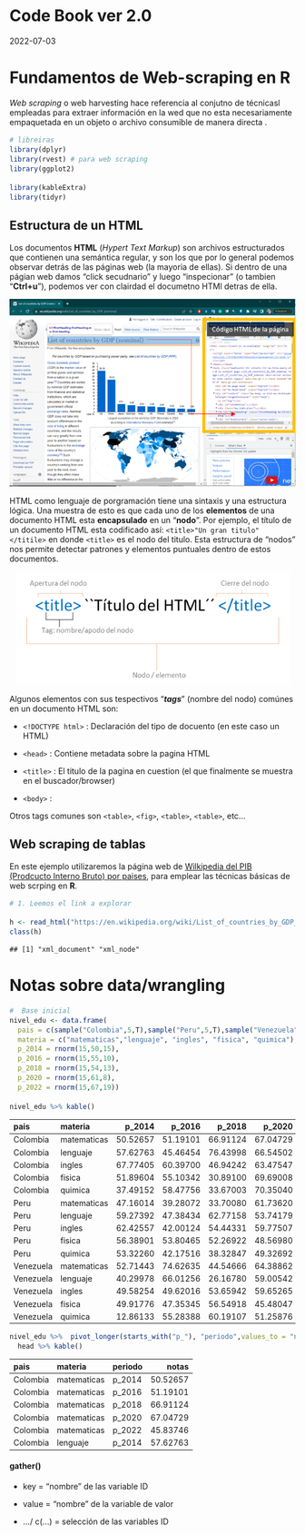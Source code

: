 Code Book ver 2.0
================
2022-07-03

# Fundamentos de Web-scraping en R

*Web scraping* o web harvesting hace referencia al conjutno de técnicasl
empleadas para extraer información en la wed que no esta necesariamente
empaquetada en un objeto o archivo consumible de manera directa .

``` r
# libreiras
library(dplyr)
library(rvest) # para web scraping
library(ggplot2)

library(kableExtra)
library(tidyr)
```

## Estructura de un HTML

Los documentos **HTML** (*Hypert Text Markup*) son archivos
estructurados que contienen una semántica regular, y son los que por lo
general podemos observar detrás de las páginas web (la mayoria de
ellas). Si dentro de una págian web damos “click secudnario” y luego
“inspecionar” (o tambien “**Ctrl+u**”), podemos ver con clairdad el
documetno HTMl detras de ella.

<p align="center">
<img src="00_Code_Book_2.0_files/figure-gfm/prueba.png" alt="Preuba" width="540"/>
</p>

HTML como lenguaje de porgramación tiene una sintaxis y una estructura
lógica. Una muestra de esto es que cada uno de los **elementos** de una
documento HTML esta **encapsulado** en un “**nodo**”. Por ejemplo, el
título de un documento HTML esta codificado así:
`<title>"Un gran titulo"</titile>` en donde `<title>` es el nodo del
titulo. Esta estructura de “nodos” nos permite detectar patrones y
elementos puntuales dentro de estos documentos.

<p align="center">
<img src="00_Code_Book_2.0_files/figure-gfm/prueba2.png" alt="estructura_html" width="484"/>
</p>

Algunos elementos con sus tespectivos “***tags***” (nombre del nodo)
comúnes en un documento HTML son:

-   `<!DOCTYPE html>` : Declaración del tipo de docuento (en este caso
    un HTML)

-   `<head>` : Contiene metadata sobre la pagina HTML

-   `<title>` : El titulo de la pagina en cuestion (el que finalmente se
    muestra en el buscador/browser)

-   `<body>` :

Otros tags comunes son `<table>`, `<fig>`, `<table>`, `<table>`, etc…

## Web scraping de tablas

En este ejemplo utilizaremos la página web de [Wilkipedia del PIB
(Prodcucto Interno Bruto) por
paises](https://en.wikipedia.org/wiki/List_of_countries_by_GDP_(nominal) "¡Haz click aqui!"),
para emplear las técnicas básicas de web scrping en **R**.

``` r
# 1. Leemos el link a explorar

h <- read_html("https://en.wikipedia.org/wiki/List_of_countries_by_GDP_(nominal)")
class(h)
```

    ## [1] "xml_document" "xml_node"

# Notas sobre data/wrangling

``` r
#  Base inicial
nivel_edu <- data.frame(
  pais = c(sample("Colombia",5,T),sample("Peru",5,T),sample("Venezuela",5,T)),
  materia = c("matematicas","lenguaje", "ingles", "fisica", "quimica"),
  p_2014 = rnorm(15,50,15),
  p_2016 = rnorm(15,55,10),
  p_2018 = rnorm(15,54,13),
  p_2020 = rnorm(15,61,8),
  p_2022 = rnorm(15,67,19))

nivel_edu %>% kable() 
```

<table>
<thead>
<tr>
<th style="text-align:left;">
pais
</th>
<th style="text-align:left;">
materia
</th>
<th style="text-align:right;">
p_2014
</th>
<th style="text-align:right;">
p_2016
</th>
<th style="text-align:right;">
p_2018
</th>
<th style="text-align:right;">
p_2020
</th>
<th style="text-align:right;">
p_2022
</th>
</tr>
</thead>
<tbody>
<tr>
<td style="text-align:left;">
Colombia
</td>
<td style="text-align:left;">
matematicas
</td>
<td style="text-align:right;">
50.52657
</td>
<td style="text-align:right;">
51.19101
</td>
<td style="text-align:right;">
66.91124
</td>
<td style="text-align:right;">
67.04729
</td>
<td style="text-align:right;">
45.83746
</td>
</tr>
<tr>
<td style="text-align:left;">
Colombia
</td>
<td style="text-align:left;">
lenguaje
</td>
<td style="text-align:right;">
57.62763
</td>
<td style="text-align:right;">
45.46454
</td>
<td style="text-align:right;">
76.43998
</td>
<td style="text-align:right;">
66.54502
</td>
<td style="text-align:right;">
65.45837
</td>
</tr>
<tr>
<td style="text-align:left;">
Colombia
</td>
<td style="text-align:left;">
ingles
</td>
<td style="text-align:right;">
67.77405
</td>
<td style="text-align:right;">
60.39700
</td>
<td style="text-align:right;">
46.94242
</td>
<td style="text-align:right;">
63.47547
</td>
<td style="text-align:right;">
46.24602
</td>
</tr>
<tr>
<td style="text-align:left;">
Colombia
</td>
<td style="text-align:left;">
fisica
</td>
<td style="text-align:right;">
51.89604
</td>
<td style="text-align:right;">
55.10342
</td>
<td style="text-align:right;">
30.89100
</td>
<td style="text-align:right;">
69.69008
</td>
<td style="text-align:right;">
104.10113
</td>
</tr>
<tr>
<td style="text-align:left;">
Colombia
</td>
<td style="text-align:left;">
quimica
</td>
<td style="text-align:right;">
37.49152
</td>
<td style="text-align:right;">
58.47756
</td>
<td style="text-align:right;">
33.67003
</td>
<td style="text-align:right;">
70.35040
</td>
<td style="text-align:right;">
29.47391
</td>
</tr>
<tr>
<td style="text-align:left;">
Peru
</td>
<td style="text-align:left;">
matematicas
</td>
<td style="text-align:right;">
47.16014
</td>
<td style="text-align:right;">
39.28072
</td>
<td style="text-align:right;">
33.70080
</td>
<td style="text-align:right;">
61.73620
</td>
<td style="text-align:right;">
89.63085
</td>
</tr>
<tr>
<td style="text-align:left;">
Peru
</td>
<td style="text-align:left;">
lenguaje
</td>
<td style="text-align:right;">
59.27392
</td>
<td style="text-align:right;">
47.38434
</td>
<td style="text-align:right;">
62.77158
</td>
<td style="text-align:right;">
53.74179
</td>
<td style="text-align:right;">
47.67555
</td>
</tr>
<tr>
<td style="text-align:left;">
Peru
</td>
<td style="text-align:left;">
ingles
</td>
<td style="text-align:right;">
62.42557
</td>
<td style="text-align:right;">
42.00124
</td>
<td style="text-align:right;">
54.44331
</td>
<td style="text-align:right;">
59.77507
</td>
<td style="text-align:right;">
67.88324
</td>
</tr>
<tr>
<td style="text-align:left;">
Peru
</td>
<td style="text-align:left;">
fisica
</td>
<td style="text-align:right;">
56.38901
</td>
<td style="text-align:right;">
53.80465
</td>
<td style="text-align:right;">
52.26922
</td>
<td style="text-align:right;">
48.56980
</td>
<td style="text-align:right;">
49.15695
</td>
</tr>
<tr>
<td style="text-align:left;">
Peru
</td>
<td style="text-align:left;">
quimica
</td>
<td style="text-align:right;">
53.32260
</td>
<td style="text-align:right;">
42.17516
</td>
<td style="text-align:right;">
38.32847
</td>
<td style="text-align:right;">
49.32692
</td>
<td style="text-align:right;">
97.47849
</td>
</tr>
<tr>
<td style="text-align:left;">
Venezuela
</td>
<td style="text-align:left;">
matematicas
</td>
<td style="text-align:right;">
52.71443
</td>
<td style="text-align:right;">
74.62635
</td>
<td style="text-align:right;">
44.54666
</td>
<td style="text-align:right;">
64.38862
</td>
<td style="text-align:right;">
26.41973
</td>
</tr>
<tr>
<td style="text-align:left;">
Venezuela
</td>
<td style="text-align:left;">
lenguaje
</td>
<td style="text-align:right;">
40.29978
</td>
<td style="text-align:right;">
66.01256
</td>
<td style="text-align:right;">
26.16780
</td>
<td style="text-align:right;">
59.00542
</td>
<td style="text-align:right;">
25.65606
</td>
</tr>
<tr>
<td style="text-align:left;">
Venezuela
</td>
<td style="text-align:left;">
ingles
</td>
<td style="text-align:right;">
49.58254
</td>
<td style="text-align:right;">
49.62016
</td>
<td style="text-align:right;">
53.65942
</td>
<td style="text-align:right;">
59.65265
</td>
<td style="text-align:right;">
37.40039
</td>
</tr>
<tr>
<td style="text-align:left;">
Venezuela
</td>
<td style="text-align:left;">
fisica
</td>
<td style="text-align:right;">
49.91776
</td>
<td style="text-align:right;">
47.35345
</td>
<td style="text-align:right;">
56.54918
</td>
<td style="text-align:right;">
45.48047
</td>
<td style="text-align:right;">
49.94319
</td>
</tr>
<tr>
<td style="text-align:left;">
Venezuela
</td>
<td style="text-align:left;">
quimica
</td>
<td style="text-align:right;">
12.86133
</td>
<td style="text-align:right;">
55.28388
</td>
<td style="text-align:right;">
60.19107
</td>
<td style="text-align:right;">
51.25876
</td>
<td style="text-align:right;">
65.54343
</td>
</tr>
</tbody>
</table>

``` r
nivel_edu %>%  pivot_longer(starts_with("p_"), "periodo",values_to = "notas") %>% 
  head %>% kable()
```

<table>
<thead>
<tr>
<th style="text-align:left;">
pais
</th>
<th style="text-align:left;">
materia
</th>
<th style="text-align:left;">
periodo
</th>
<th style="text-align:right;">
notas
</th>
</tr>
</thead>
<tbody>
<tr>
<td style="text-align:left;">
Colombia
</td>
<td style="text-align:left;">
matematicas
</td>
<td style="text-align:left;">
p_2014
</td>
<td style="text-align:right;">
50.52657
</td>
</tr>
<tr>
<td style="text-align:left;">
Colombia
</td>
<td style="text-align:left;">
matematicas
</td>
<td style="text-align:left;">
p_2016
</td>
<td style="text-align:right;">
51.19101
</td>
</tr>
<tr>
<td style="text-align:left;">
Colombia
</td>
<td style="text-align:left;">
matematicas
</td>
<td style="text-align:left;">
p_2018
</td>
<td style="text-align:right;">
66.91124
</td>
</tr>
<tr>
<td style="text-align:left;">
Colombia
</td>
<td style="text-align:left;">
matematicas
</td>
<td style="text-align:left;">
p_2020
</td>
<td style="text-align:right;">
67.04729
</td>
</tr>
<tr>
<td style="text-align:left;">
Colombia
</td>
<td style="text-align:left;">
matematicas
</td>
<td style="text-align:left;">
p_2022
</td>
<td style="text-align:right;">
45.83746
</td>
</tr>
<tr>
<td style="text-align:left;">
Colombia
</td>
<td style="text-align:left;">
lenguaje
</td>
<td style="text-align:left;">
p_2014
</td>
<td style="text-align:right;">
57.62763
</td>
</tr>
</tbody>
</table>

#### gather()

-   key = “nombre” de las variable ID

-   value = “nombre” de la variable de valor

-   …/ c(…) = selección de las variables ID
